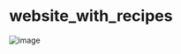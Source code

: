 # website_with_recipes
![image](https://user-images.githubusercontent.com/57345786/218254983-2d5682fc-3f7a-4907-883a-2fcc408fe0c6.png)
